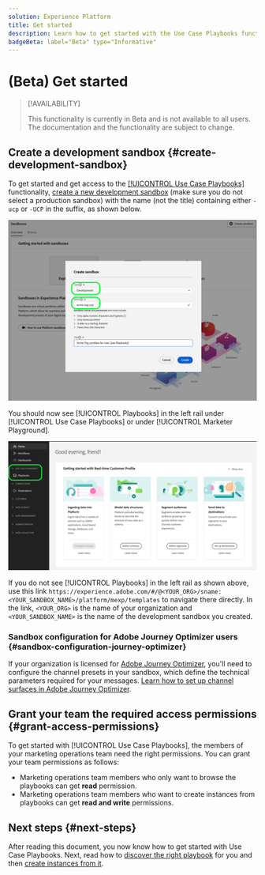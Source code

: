 ```yaml
---
solution: Experience Platform
title: Get started
description: Learn how to get started with the Use Case Playbooks functionality.
badgeBeta: label="Beta" type="Informative"
---
```


# (Beta) Get started

>[!AVAILABILITY]
>
>This functionality is currently in Beta and is not available to all users. The documentation and the functionality are subject to change.

## Create a development sandbox {#create-development-sandbox}

To get started and get access to the [[!UICONTROL Use Case Playbooks]](/help/use-case-playbooks/playbooks/overview.md) functionality, [create a new development sandbox](/help/sandboxes/ui/user-guide.md#create) (make sure you do not select a production sandbox) with the name (not the title) containing either `-ucp` or `-UCP` in the suffix, as shown below.

![Create a development sandbox for use case playbooks](/help/use-case-playbooks/assets/playbooks/get-started/create-sandbox-ucp.png)

You should now see [!UICONTROL Playbooks] in the left rail under [!UICONTROL Use Case Playbooks] or under [!UICONTROL Marketer Playground].

![Use Case Playbooks in the UI after creating sandbox.](/help/use-case-playbooks/assets/playbooks/get-started/ucp-sandbox-in-ui.png)

If you do not see [!UICONTROL Playbooks] in the left rail as shown above, use this link `https://experience.adobe.com/#/@<YOUR_ORG>/sname:<YOUR_SANDBOX_NAME>/platform/mexp/templates` to navigate there directly. In the link, `<YOUR_ORG>` is the name of your organization and `<YOUR_SANDBOX_NAME>` is the name of the development sandbox you created. 

### Sandbox configuration for Adobe Journey Optimizer users {#sandbox-configuration-journey-optimizer}

If your organization is licensed for [Adobe Journey Optimizer](https://experienceleague.corp.adobe.com/docs/journey-optimizer/using/ajo-home.html?lang=en), you'll need to configure the channel presets in your sandbox, which define the technical parameters required for your messages. [Learn how to set up channel surfaces in Adobe Journey Optimizer](https://experienceleague.corp.adobe.com/docs/journey-optimizer/using/configuration/channel-surfaces.html).

## Grant your team the required access permissions {#grant-access-permissions}

To get started with [!UICONTROL Use Case Playbooks], the members of your marketing operations team need the right permissions. You can grant your team permissions as follows:

* Marketing operations team members who only want to browse the playbooks can get **read** permission.
* Marketing operations team members who want to create instances from playbooks can get **read and write** permissions.

## Next steps {#next-steps}

After reading this document, you now know how to get started with Use Case Playbooks. Next, read how to [discover the right playbook](/help/use-case-playbooks/playbooks/discover.md) for you and then [create instances from it](/help/use-case-playbooks/playbooks/create-share-reuse.md).
